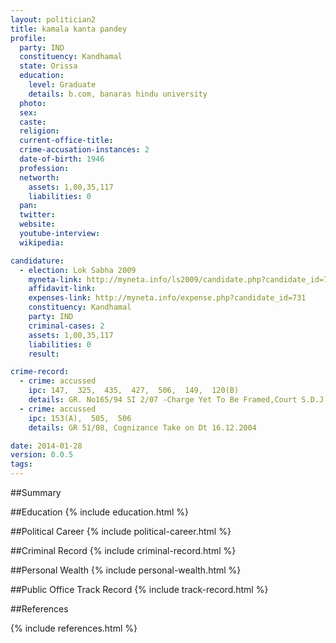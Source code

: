 ```yaml
---
layout: politician2
title: kamala kanta pandey
profile: 
  party: IND
  constituency: Kandhamal
  state: Orissa
  education: 
    level: Graduate
    details: b.com, banaras hindu university
  photo: 
  sex: 
  caste: 
  religion: 
  current-office-title: 
  crime-accusation-instances: 2
  date-of-birth: 1946
  profession: 
  networth: 
    assets: 1,00,35,117
    liabilities: 0
  pan: 
  twitter: 
  website: 
  youtube-interview: 
  wikipedia: 

candidature: 
  - election: Lok Sabha 2009
    myneta-link: http://myneta.info/ls2009/candidate.php?candidate_id=731
    affidavit-link: 
    expenses-link: http://myneta.info/expense.php?candidate_id=731
    constituency: Kandhamal 
    party: IND
    criminal-cases: 2
    assets: 1,00,35,117
    liabilities: 0
    result:  

crime-record: 
  - crime: accussed
    ipc: 147,  325,  435,  427,  506,  149,  120(B)
    details: GR. No165/94 SI 2/07 -Charge Yet To Be Framed,Court S.D.J.M Phulban 
  - crime: accussed
    ipc: 153(A),  505,  506
    details: GR 51/08, Cognizance Take on Dt 16.12.2004 

date: 2014-01-28
version: 0.0.5
tags: 
---
```

##Summary


##Education
{% include education.html %}


##Political Career
{% include political-career.html %}


##Criminal Record
{% include criminal-record.html %}


##Personal Wealth
{% include personal-wealth.html %}


##Public Office Track Record
{% include track-record.html %}


##References


{% include references.html %}